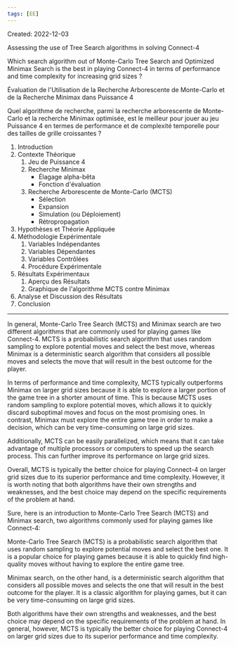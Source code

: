 ```yaml
---
tags: [EE] 
---
```

Created: 2022-12-03

Assessing the use of Tree Search algorithms in solving Connect-4

Which search algorithm out of Monte-Carlo Tree Search and Optimized Minimax Search is the best in playing Connect-4 in terms of performance and time complexity for increasing grid sizes ?

Évaluation de l'Utilisation de la Recherche Arborescente de Monte-Carlo et de la Recherche Minimax dans Puissance 4

Quel algorithme de recherche, parmi la recherche arborescente de Monte-Carlo et la recherche Minimax optimisée, est le meilleur pour jouer au jeu Puissance 4 en termes de performance et de complexité temporelle pour des tailles de grille croissantes ?

1. Introduction
2. Contexte Théorique
	1. Jeu de Puissance 4
	2. Recherche Minimax
		- Élagage alpha-bêta
		- Fonction d'évaluation
	3. Recherche Arborescente de Monte-Carlo (MCTS)
		- Sélection
		- Expansion
		- Simulation (ou Déploiement)
		- Rétropropagation
3. Hypothèses et Théorie Appliquée
4. Méthodologie Expérimentale
	1. Variables Indépendantes
	2. Variables Dépendantes
	3. Variables Contrôlées
	4. Procédure Expérimentale
4. Résultats Expérimentaux
	1. Aperçu des Résultats
	2. Graphique de l'algorithme MCTS contre Minimax
5. Analyse et Discussion des Résultats
6. Conclusion


---
In general, Monte-Carlo Tree Search (MCTS) and Minimax search are two different algorithms that are commonly used for playing games like Connect-4. MCTS is a probabilistic search algorithm that uses random sampling to explore potential moves and select the best move, whereas Minimax is a deterministic search algorithm that considers all possible moves and selects the move that will result in the best outcome for the player.

In terms of performance and time complexity, MCTS typically outperforms Minimax on larger grid sizes because it is able to explore a larger portion of the game tree in a shorter amount of time. This is because MCTS uses random sampling to explore potential moves, which allows it to quickly discard suboptimal moves and focus on the most promising ones. In contrast, Minimax must explore the entire game tree in order to make a decision, which can be very time-consuming on large grid sizes.

Additionally, MCTS can be easily parallelized, which means that it can take advantage of multiple processors or computers to speed up the search process. This can further improve its performance on large grid sizes.

Overall, MCTS is typically the better choice for playing Connect-4 on larger grid sizes due to its superior performance and time complexity. However, it is worth noting that both algorithms have their own strengths and weaknesses, and the best choice may depend on the specific requirements of the problem at hand.


Sure, here is an introduction to Monte-Carlo Tree Search (MCTS) and Minimax search, two algorithms commonly used for playing games like Connect-4:

Monte-Carlo Tree Search (MCTS) is a probabilistic search algorithm that uses random sampling to explore potential moves and select the best one. It is a popular choice for playing games because it is able to quickly find high-quality moves without having to explore the entire game tree.

Minimax search, on the other hand, is a deterministic search algorithm that considers all possible moves and selects the one that will result in the best outcome for the player. It is a classic algorithm for playing games, but it can be very time-consuming on large grid sizes.

Both algorithms have their own strengths and weaknesses, and the best choice may depend on the specific requirements of the problem at hand. In general, however, MCTS is typically the better choice for playing Connect-4 on larger grid sizes due to its superior performance and time complexity.